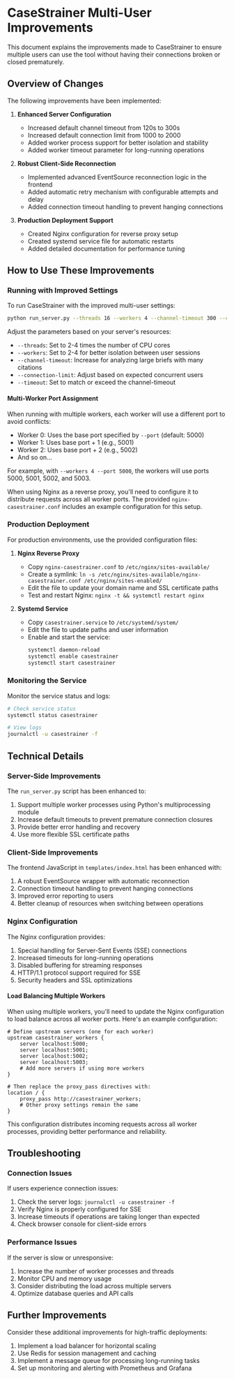 # CaseStrainer Multi-User Improvements

This document explains the improvements made to CaseStrainer to ensure multiple users can use the tool without having their connections broken or closed prematurely.

## Overview of Changes

The following improvements have been implemented:

1. **Enhanced Server Configuration**
   - Increased default channel timeout from 120s to 300s
   - Increased default connection limit from 1000 to 2000
   - Added worker process support for better isolation and stability
   - Added worker timeout parameter for long-running operations

2. **Robust Client-Side Reconnection**
   - Implemented advanced EventSource reconnection logic in the frontend
   - Added automatic retry mechanism with configurable attempts and delay
   - Added connection timeout handling to prevent hanging connections

3. **Production Deployment Support**
   - Created Nginx configuration for reverse proxy setup
   - Created systemd service file for automatic restarts
   - Added detailed documentation for performance tuning

## How to Use These Improvements

### Running with Improved Settings

To run CaseStrainer with the improved multi-user settings:

```bash
python run_server.py --threads 16 --workers 4 --channel-timeout 300 --connection-limit 2000 --timeout 300
```

Adjust the parameters based on your server's resources:
- `--threads`: Set to 2-4 times the number of CPU cores
- `--workers`: Set to 2-4 for better isolation between user sessions
- `--channel-timeout`: Increase for analyzing large briefs with many citations
- `--connection-limit`: Adjust based on expected concurrent users
- `--timeout`: Set to match or exceed the channel-timeout

#### Multi-Worker Port Assignment

When running with multiple workers, each worker will use a different port to avoid conflicts:
- Worker 0: Uses the base port specified by `--port` (default: 5000)
- Worker 1: Uses base port + 1 (e.g., 5001)
- Worker 2: Uses base port + 2 (e.g., 5002)
- And so on...

For example, with `--workers 4 --port 5000`, the workers will use ports 5000, 5001, 5002, and 5003.

When using Nginx as a reverse proxy, you'll need to configure it to distribute requests across all worker ports. The provided `nginx-casestrainer.conf` includes an example configuration for this setup.

### Production Deployment

For production environments, use the provided configuration files:

1. **Nginx Reverse Proxy**
   - Copy `nginx-casestrainer.conf` to `/etc/nginx/sites-available/`
   - Create a symlink: `ln -s /etc/nginx/sites-available/nginx-casestrainer.conf /etc/nginx/sites-enabled/`
   - Edit the file to update your domain name and SSL certificate paths
   - Test and restart Nginx: `nginx -t && systemctl restart nginx`

2. **Systemd Service**
   - Copy `casestrainer.service` to `/etc/systemd/system/`
   - Edit the file to update paths and user information
   - Enable and start the service:
     ```bash
     systemctl daemon-reload
     systemctl enable casestrainer
     systemctl start casestrainer
     ```

### Monitoring the Service

Monitor the service status and logs:

```bash
# Check service status
systemctl status casestrainer

# View logs
journalctl -u casestrainer -f
```

## Technical Details

### Server-Side Improvements

The `run_server.py` script has been enhanced to:

1. Support multiple worker processes using Python's multiprocessing module
2. Increase default timeouts to prevent premature connection closures
3. Provide better error handling and recovery
4. Use more flexible SSL certificate paths

### Client-Side Improvements

The frontend JavaScript in `templates/index.html` has been enhanced with:

1. A robust EventSource wrapper with automatic reconnection
2. Connection timeout handling to prevent hanging connections
3. Improved error reporting to users
4. Better cleanup of resources when switching between operations

### Nginx Configuration

The Nginx configuration provides:

1. Special handling for Server-Sent Events (SSE) connections
2. Increased timeouts for long-running operations
3. Disabled buffering for streaming responses
4. HTTP/1.1 protocol support required for SSE
5. Security headers and SSL optimizations

#### Load Balancing Multiple Workers

When using multiple workers, you'll need to update the Nginx configuration to load balance across all worker ports. Here's an example configuration:

```nginx
# Define upstream servers (one for each worker)
upstream casestrainer_workers {
    server localhost:5000;
    server localhost:5001;
    server localhost:5002;
    server localhost:5003;
    # Add more servers if using more workers
}

# Then replace the proxy_pass directives with:
location / {
    proxy_pass http://casestrainer_workers;
    # Other proxy settings remain the same
}
```

This configuration distributes incoming requests across all worker processes, providing better performance and reliability.

## Troubleshooting

### Connection Issues

If users experience connection issues:

1. Check the server logs: `journalctl -u casestrainer -f`
2. Verify Nginx is properly configured for SSE
3. Increase timeouts if operations are taking longer than expected
4. Check browser console for client-side errors

### Performance Issues

If the server is slow or unresponsive:

1. Increase the number of worker processes and threads
2. Monitor CPU and memory usage
3. Consider distributing the load across multiple servers
4. Optimize database queries and API calls

## Further Improvements

Consider these additional improvements for high-traffic deployments:

1. Implement a load balancer for horizontal scaling
2. Use Redis for session management and caching
3. Implement a message queue for processing long-running tasks
4. Set up monitoring and alerting with Prometheus and Grafana
